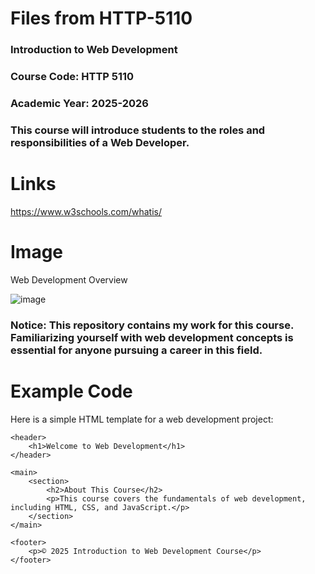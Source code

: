 # Files from HTTP-5110
### Introduction to Web Development
### Course Code: HTTP 5110
### Academic Year: 2025-2026
### This course will introduce students to the roles and responsibilities of a Web Developer.

# Links
https://www.w3schools.com/whatis/

# Image
Web Development Overview

![image](https://github.com/user-attachments/assets/9346407d-4a65-456d-b300-e432c1d897c4)


### Notice: This repository contains my work for this course. Familiarizing yourself with web development concepts is essential for anyone pursuing a career in this field.

# Example Code
Here is a simple HTML template for a web development project:

<!DOCTYPE html>
<html lang="en">
<head>
    <meta charset="UTF-8">
    <meta name="viewport" content="width=device-width, initial-scale=1.0">
    <title>Introduction to Web Development</title>
</head>
<body>

    <header>
        <h1>Welcome to Web Development</h1>
    </header>

    <main>
        <section>
            <h2>About This Course</h2>
            <p>This course covers the fundamentals of web development, including HTML, CSS, and JavaScript.</p>
        </section>
    </main>

    <footer>
        <p>© 2025 Introduction to Web Development Course</p>
    </footer>

</body>
</html>

